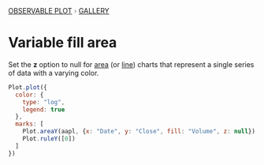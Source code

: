 <div style="color: grey; font: 13px/25.5px var(--sans-serif); text-transform: uppercase;"><h1 style="display: none;">Plot: Variable fill area</h1><a href="/plot">Observable Plot</a> › <a href="/@observablehq/plot-gallery">Gallery</a></div>

# Variable fill area

Set the **z** option to null for [area](https://observablehq.com/plot/marks/area) (or [line](https://observablehq.com/@observablehq/plot-window-and-map)) charts that represent a single series of data with a varying color.

```js echo
Plot.plot({
  color: {
    type: "log",
    legend: true
  },
  marks: [
    Plot.areaY(aapl, {x: "Date", y: "Close", fill: "Volume", z: null}),
    Plot.ruleY([0])
  ]
})
```

